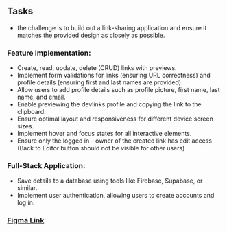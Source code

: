 ## Tasks
- the challenge is to build out a link-sharing application and ensure it matches the provided design as closely as possible.

### Feature Implementation:
- Create, read, update, delete (CRUD) links with previews.
- Implement form validations for links (ensuring URL correctness) and profile details (ensuring first and last names are provided).
- Allow users to add profile details such as profile picture, first name, last name, and email.
- Enable previewing the devlinks profile and copying the link to the clipboard.
- Ensure optimal layout and responsiveness for different device screen sizes.
- Implement hover and focus states for all interactive elements.
- Ensure only the logged in - owner of the created link has edit access (Back to Editor button should not be visible for other users)

### Full-Stack Application:
- Save details to a database using tools like Firebase, Supabase, or similar.
- Implement user authentication, allowing users to create accounts and log in.


### [Figma Link](https://www.figma.com/design/gY3QlGMHxB81euVxIYfBSr/link-sharing-app?node-id=26-2&m=dev&t=jGBTLwo88ioEapGg-1)
